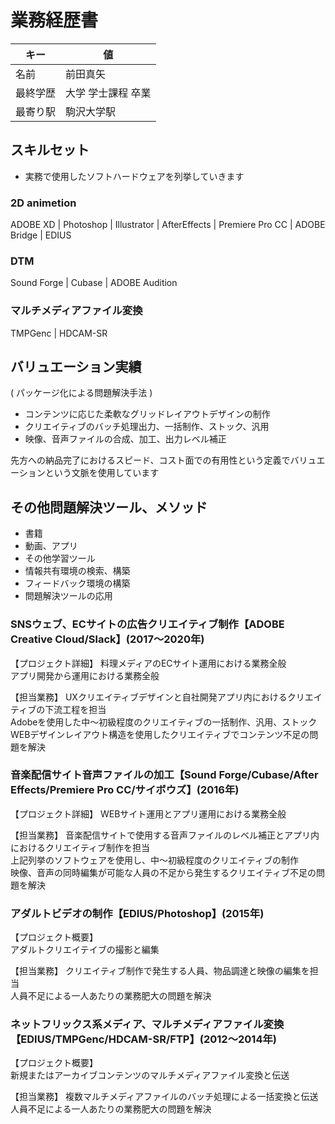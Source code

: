 # 業務経歴書
|キー|値|
|----|----|
|名前|前田真矢|
|最終学歴|大学 学士課程 卒業|
|最寄り駅|駒沢大学駅|


## スキルセット
- 実務で使用したソフトハードウェアを列挙していきます

### 2D animetion  
ADOBE XD | Photoshop | Illustrator | AfterEffects | Premiere Pro  CC | ADOBE Bridge | EDIUS

### DTM
Sound Forge | Cubase | ADOBE Audition

### マルチメディアファイル変換
TMPGenc | HDCAM-SR

## バリュエーション実績
( パッケージ化による問題解決手法 )
- コンテンツに応じた柔軟なグリッドレイアウトデザインの制作
- クリエイティブのバッチ処理出力、一括制作、ストック、汎用
- 映像、音声ファイルの合成、加工、出力レベル補正

先方への納品完了におけるスピード、コスト面での有用性という定義でバリュエーションという文脈を使用しています


## その他問題解決ツール、メソッド
- 書籍
- 動画、アプリ
- その他学習ツール
- 情報共有環境の検索、構築
- フィードバック環境の構築
- 問題解決ツールの応用


### SNSウェブ、ECサイトの広告クリエイティブ制作【ADOBE Creative Cloud/Slack】(2017〜2020年)
【プロジェクト詳細】
料理メディアのECサイト運用における業務全般  
アプリ開発から運用における業務全般


【担当業務】
UXクリエイティブデザインと自社開発アプリ内におけるクリエイティブの下流工程を担当  
Adobeを使用した中〜初級程度のクリエイティブの一括制作、汎用、ストック   
WEBデザインレイアウト構造を使用したクリエイティブでコンテンツ不足の問題を解決


### 音楽配信サイト音声ファイルの加工【Sound Forge/Cubase/After Effects/Premiere Pro CC/サイボウズ】(2016年)
【プロジェクト詳細】
WEBサイト運用とアプリ運用における業務全般

【担当業務】
音楽配信サイトで使用する音声ファイルのレベル補正とアプリ内におけるクリエイティブ制作を担当  
上記列挙のソフトウェアを使用し、中〜初級程度のクリエイティブの制作  
映像、音声の同時編集が可能な人員の不足から発生するクリエイティブ不足の問題を解決


### アダルトビデオの制作【EDIUS/Photoshop】(2015年)
【プロジェクト概要】  
アダルトクリエイテイブの撮影と編集

【担当業務】
クリエイティブ制作で発生する人員、物品調達と映像の編集を担当  
人員不足による一人あたりの業務肥大の問題を解決

### ネットフリックス系メディア、マルチメディアファイル変換【EDIUS/TMPGenc/HDCAM-SR/FTP】(2012〜2014年)
【プロジェクト概要】  
新規またはアーカイブコンテンツのマルチメディアファイル変換と伝送

【担当業務】
複数マルチメディアファイルのバッチ処理による一括変換と伝送  
人員不足による一人あたりの業務肥大の問題を解決
